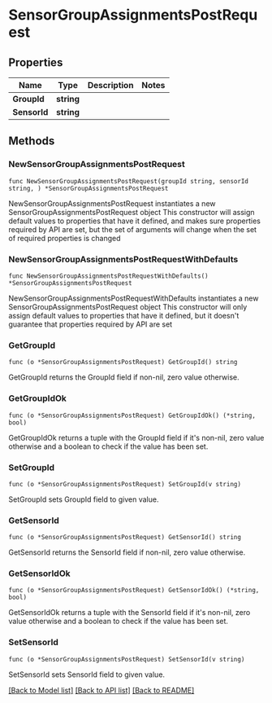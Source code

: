 # SensorGroupAssignmentsPostRequest

## Properties

Name | Type | Description | Notes
------------ | ------------- | ------------- | -------------
**GroupId** | **string** |  | 
**SensorId** | **string** |  | 

## Methods

### NewSensorGroupAssignmentsPostRequest

`func NewSensorGroupAssignmentsPostRequest(groupId string, sensorId string, ) *SensorGroupAssignmentsPostRequest`

NewSensorGroupAssignmentsPostRequest instantiates a new SensorGroupAssignmentsPostRequest object
This constructor will assign default values to properties that have it defined,
and makes sure properties required by API are set, but the set of arguments
will change when the set of required properties is changed

### NewSensorGroupAssignmentsPostRequestWithDefaults

`func NewSensorGroupAssignmentsPostRequestWithDefaults() *SensorGroupAssignmentsPostRequest`

NewSensorGroupAssignmentsPostRequestWithDefaults instantiates a new SensorGroupAssignmentsPostRequest object
This constructor will only assign default values to properties that have it defined,
but it doesn't guarantee that properties required by API are set

### GetGroupId

`func (o *SensorGroupAssignmentsPostRequest) GetGroupId() string`

GetGroupId returns the GroupId field if non-nil, zero value otherwise.

### GetGroupIdOk

`func (o *SensorGroupAssignmentsPostRequest) GetGroupIdOk() (*string, bool)`

GetGroupIdOk returns a tuple with the GroupId field if it's non-nil, zero value otherwise
and a boolean to check if the value has been set.

### SetGroupId

`func (o *SensorGroupAssignmentsPostRequest) SetGroupId(v string)`

SetGroupId sets GroupId field to given value.


### GetSensorId

`func (o *SensorGroupAssignmentsPostRequest) GetSensorId() string`

GetSensorId returns the SensorId field if non-nil, zero value otherwise.

### GetSensorIdOk

`func (o *SensorGroupAssignmentsPostRequest) GetSensorIdOk() (*string, bool)`

GetSensorIdOk returns a tuple with the SensorId field if it's non-nil, zero value otherwise
and a boolean to check if the value has been set.

### SetSensorId

`func (o *SensorGroupAssignmentsPostRequest) SetSensorId(v string)`

SetSensorId sets SensorId field to given value.



[[Back to Model list]](../README.md#documentation-for-models) [[Back to API list]](../README.md#documentation-for-api-endpoints) [[Back to README]](../README.md)


